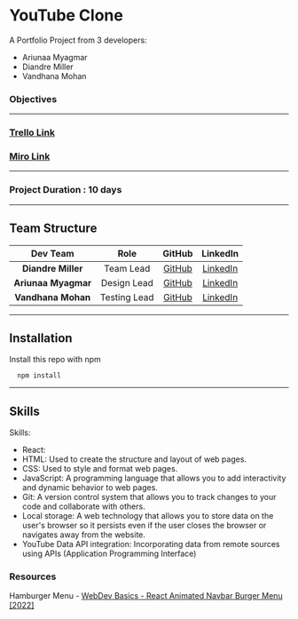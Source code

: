 # YouTube Clone

A Portfolio Project from 3 developers:
- Ariunaa Myagmar
- Diandre Miller
- Vandhana Mohan

### Objectives

---

### [Trello Link](https://trello.com/b/Yb57y7Fa/react-youtube)


### [Miro Link](https://miro.com/app/board/uXjVMfRHl7c=/)

---

### Project Duration : 10 days
---

## Team Structure

| Dev Team | Role | GitHub | LinkedIn
| :--------------: | :-------: | :-------: | :-------: |
| **Diandre Miller**  | Team Lead      | [GitHub](https://github.com/DiandreMiller) | [LinkedIn](https://www.linkedin.com/in/diandre-miller/)
| **Ariunaa Myagmar** | Design Lead    | [GitHub](https://github.com/ariunaamy) | [LinkedIn](https://www.linkedin.com/in/ariunaa-myagmar/)
| **Vandhana Mohan**  | Testing Lead   | [GitHub](https://github.com/Vandhana-Mohan) | [LinkedIn](https://www.linkedin.com/in/vandhanamohan/)

---

## Installation

Install this repo with npm

```
  npm install 
```

---

## Skills

Skills:

- React: 
- HTML: Used to create the structure and layout of web pages.
- CSS: Used to style and format web pages.
- JavaScript: A programming language that allows you to add interactivity and dynamic behavior to web pages.
- Git: A version control system that allows you to track changes to your code and collaborate with others.
- Local storage: A web technology that allows you to store data on the user's browser so it persists even if the user closes the browser or navigates away from the website.
- YouTube Data API integration: Incorporating data from remote sources using APIs (Application Programming Interface)

### Resources

Hamburger Menu - [WebDev Basics - React Animated Navbar Burger Menu [2022]]()
